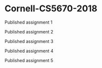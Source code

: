 # Cornell-CS5670-2018
Published assignment 1

Published assignment 2

Published assignment 3

Published assignment 4

Published assignment 5